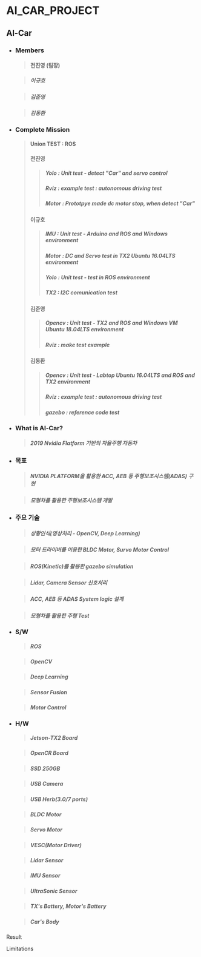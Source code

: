 # AI_CAR_PROJECT

## Al-Car

* ### Members

  > #### 전진영 (팀장)

  > ##### 이규호

  > ##### 김준영 

  > ##### 김동환 

* ### Complete Mission
  > #### Union TEST : ROS
  > #### 전진영
    >> ##### Yolo : Unit test - detect "Car" and servo control 
    >> ##### Rviz : example test : autonomous driving test
    >> ##### Motor : Prototpye made dc motor stop, when detect "Car"
  > #### 이규호
    >> ##### IMU : Unit test - Arduino and ROS and Windows environment
    >> ##### Motor : DC and Servo test in TX2 Ubuntu 16.04LTS environment
    >> ##### Yolo : Unit test - test in ROS environment
    >> ##### TX2 : I2C comunication test
  > #### 김준영
    >> ##### Opencv : Unit test - TX2 and ROS and Windows VM Ubuntu 18.04LTS environment
    >> ##### Rviz : make test example
  > #### 김동환
    >> ##### Opencv : Unit test - Labtop Ubuntu 16.04LTS and ROS and TX2 environment
    >> ##### Rviz : example test : autonomous driving test
    >> ##### gazebo : reference code test
    
* ### What is Al-Car?

  > ##### 2019 Nvidia Flatform 기반의 자율주행 자동차
  
* ### 목표

  > ##### NVIDIA PLATFORM을 활용한 ACC, AEB 등 주행보조시스템(ADAS) 구현

  > ##### 모형차를 활용한 주행보조시스템 개발

* ### 주요 기술
  > ##### 상황인식(영상처리 - OpenCV, Deep Learning)
  
  > ##### 모터 드라이버를 이용한 BLDC Motor, Survo Motor Control
  
  > ##### ROS(Kinetic)를 활용한 gazebo simulation
  
  > ##### Lidar, Camera Sensor 신호처리
  
  > ##### ACC, AEB 등 ADAS System logic 설계
  
  > ##### 모형차를 활용한 주행 Test
  
  
* ### S/W
  > ##### ROS
  
  > ##### OpenCV
  
  > ##### Deep Learning
  
  > ##### Sensor Fusion
  
  > ##### Motor Control
  
* ### H/W
  > ##### Jetson-TX2 Board
  
  > ##### OpenCR Board
  
  > ##### SSD 250GB
  
  > ##### USB Camera
  
  > ##### USB Herb(3.0/7 ports)
  
  > ##### BLDC Motor
  
  > ##### Servo Motor
  
  > ##### VESC(Motor Driver)
  
  > ##### Lidar Sensor
  
  > ##### IMU Sensor
  
  > ##### UltraSonic Sensor
  
  > ##### TX's Battery, Motor's Battery
  
  > ##### Car's Body
  
Result

Limitations
